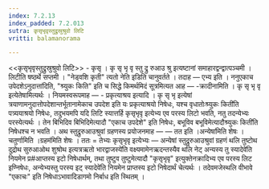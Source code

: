 ```yaml
---
index: 7.2.13
index_padded: 7.2.013
sutra: कृसृभृवृस्तुद्रुस्रुश्रुवो लिटि
vritti: balamanorama

---
```

<<कृसृभृवृस्तुद्रुस्रुश्रुवो लिटि>> - कृसृ । कृ सृ भृ वृ स्तु द्रु रुआउ श्रु इत्यष्टानां समाहारद्वन्द्वात्पञ्चमी । लिटीति षष्ठर्थे सप्तमी । "नेड्वशि कृती" त्यतो नेति इडिति चानुवर्तते । तदाह — एभ्य इति । ननुएकाच उपेदशेऽनुदात्ता॑दिति, "श्र्युकः किति" इति च सिद्धे किमर्थमिदं सूत्रमित्यत आह — -क्रादीनामिति । कृ सृ भृ वृ इत्येतेषामित्यर्थः । नियमस्वरूपमाह — - प्रकृत्याश्रय इत्यादि । कृ सृ भृ इत्येषां त्रयाणामनुदात्तोपदेशान्तर्भूतानामेकाच उपदेश इति यः प्रकृत्याश्रयो निषेधः, यश्च वृधातोःश्र्युकः किती॑ति पत्र्ययाश्रयो निषेधः, तदुभयमपि यदि लिटि स्यात्तर्हि कृसृभृवृ इत्येभ्य एव परस्य लिटो भवति, नतु तदन्येभ्यः परस्येत्यर्थः । तेन बिभिदिव बिभिदिमेत्यादौ "एकाच उपदेशे" इति निषेधः, बभूविव बभूविमेत्यादौश्र्युकः किती॑ति निषेधश्च न भवति । अथ स्तुद्रुरुआउश्रुवां ग्रहणस्य प्रयोजनमाह —  —  तत इति ।अन्येषा॑मिति शेषः । चतुर्णामिति ।ग्रहम॑मिति शेषः । ततः = तेभ्यः कृसृभृवृ इत्येभ्यः —  अन्येषां स्तुद्रुरुआउश्रुवां ग्रहणं थलि तुष्टोथ दुद्रोथ सुरुआओथ शुश्रोथ इत्यत्रऋतो भारद्वाजस्ये॑ति वक्ष्यमामेनऋदन्तस्यैव थलि नेट् अन्यस्य तु स्यादेवे॑ति नियमेन प्र#आप्तस्य इटो निषेधार्थम्, तथा तुष्टुव तुष्टुमेत्यादौ "कृसृभृवृ" इत्युक्तेनक्रादिभ्य एव परस्य लिट इण्निषेधः, अन्येभ्यस्तु परस्य इट् स्यादेवे॑ति नियमेन प्राप्तस्य इटो निषेदार्थं चेत्यर्थः । तदेवमजेस्थलि वीभावे "एकाचः" इति निषेधाऽभावादिडागमो निर्बाध इति स्थितम् ।
